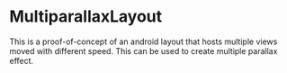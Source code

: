 # MultiparallaxLayout

This is a proof-of-concept of an android layout that hosts multiple views moved with different speed. 
This can be used to create multiple parallax effect.

